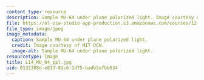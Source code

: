 ```yaml
---
content_type: resource
description: Sample MU-64 under plane polarized light. Image courtesy of MIT OCW.
file: https://ol-ocw-studio-app-production.s3.amazonaws.com/courses/12-109-petrology-fall-2005/0132388de81382c61d75badb5afbb634_L14_MU_64_ppl.jpg
file_type: image/jpeg
image_metadata:
  caption: Sample MU-64 under plane polarized light.
  credit: Image courtesy of MIT OCW.
  image-alt: Sample MU-64 under plane polarized light.
resourcetype: Image
title: L14_MU_64_ppl.jpg
uid: 0132388d-e813-82c6-1d75-badb5afbb634
---
```

